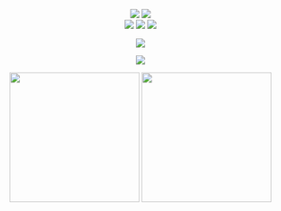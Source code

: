 <p align="center">
  <a href="https://www.google.com/search?q=Python">
    <img src="https://img.shields.io/badge/first%20lang-Python-green?logo=python&logoColor=silver&logoSize=auto&color=rgb(53%2C%20115%2C%20166)&link=https%3A%2F%2Fwww.google.com%2Fsearch%3Fq%3DPython" /></a>
  <a href="https://www.google.com/search?q=C%2B%2B">
    <img src="https://img.shields.io/badge/second%20lang-C%2B%2B-rgb(243%2C%2075%2C%20126)?logo=cplusplus&logoSize=auto&link=https%3A%2F%2Fwww.google.com/search?q=C%2B%2B" /></a>
  <br>
  <a href="https://t.me/roazanas">
    <img src="https://img.shields.io/badge/t.me%2F-roazanas-blue?logo=telegram&logoColor=%23229ED9&logoSize=auto&color=%23229ED9&link=https%3A%2F%2Ft.me%2Froazanas" /></a>
  <a href="https://github.com/roazanas">
    <img src="https://img.shields.io/badge/github.com%2F-roazanas-%236e5494?logo=github&logoSize=auto&link=https%3A%2F%2Fgithub.com%2Froazanas" /></a>
  <a href="https://vk.com/blackcacao">
    <img src="https://img.shields.io/badge/vk.com%2F-blackcacao-blue?logo=vk&logoColor=%230077FF&logoSize=auto&color=%230077FF&link=https%3A%2F%2Fvk.com%2Fblackcacao" /></a>
</p>

<p align="center">
  <a href="https://github.com/roazanas">
    <img src="https://readme-typing-svg.herokuapp.com?font=Roboto+Mono&size=36&letterSpacing=-2px&pause=1000&color=01FF01&center=true&vCenter=true&width=435&lines=github.com%2Froazanas" /></a>
</p>

<p align="center">
  <a href="https://t.me/roazanas">
    <img src="https://myreadme.vercel.app/api/embed/roazanas?panels=userstatistics,toprepositories,toplanguages,commitgraph" /></a>
</p>

<p align="center">
  <a href="https://t.me/roazanas">
    <img src="https://cataas.com/cat/gif/says/t.me?filter=mono&fontColor=silver&fontSize=44&type=square" width=229 /></a>
  <a href="https://t.me/roazanas">
    <img src="https://cataas.com/cat/gif/says/roazanas?filter=mono&fontColor=lime&fontSize=44&type=square" width=229 /></a>
</p>
